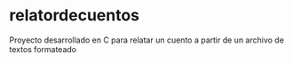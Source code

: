 # relatordecuentos
Proyecto desarrollado en C para relatar un cuento a partir de un archivo de textos formateado
